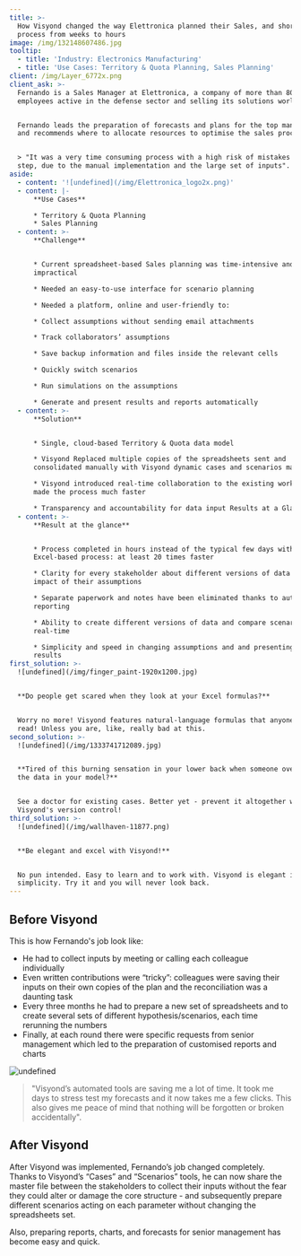 ```yaml
---
title: >-
  How Visyond changed the way Elettronica planned their Sales, and shortened the
  process from weeks to hours
image: /img/132148607486.jpg
tooltip:
  - title: 'Industry: Electronics Manufacturing'
  - title: 'Use Cases: Territory & Quota Planning, Sales Planning'
client: /img/Layer_6772x.png
client_ask: >-
  Fernando is a Sales Manager at Elettronica, a company of more than 800
  employees active in the defense sector and selling its solutions worldwide.


  Fernando leads the preparation of forecasts and plans for the top management,
  and recommends where to allocate resources to optimise the sales process.


  > "It was a very time consuming process with a high risk of mistakes at each
  step, due to the manual implementation and the large set of inputs".
aside:
  - content: '![undefined](/img/Elettronica_logo2x.png)'
  - content: |-
      **Use Cases**

      * Territory & Quota Planning
      * Sales Planning
  - content: >-
      **Challenge**


      * Current spreadsheet-based Sales planning was time-intensive and
      impractical

      * Needed an easy-to-use interface for scenario planning

      * Needed a platform, online and user-friendly to:

      * Collect assumptions without sending email attachments

      * Track collaborators’ assumptions

      * Save backup information and files inside the relevant cells

      * Quickly switch scenarios

      * Run simulations on the assumptions

      * Generate and present results and reports automatically
  - content: >-
      **Solution**


      * Single, cloud-based Territory & Quota data model

      * Visyond Replaced multiple copies of the spreadsheets sent and
      consolidated manually with Visyond dynamic cases and scenarios managed

      * Visyond introduced real-time collaboration to the existing workflow and
      made the process much faster

      * Transparency and accountability for data input Results at a Glance
  - content: >-
      **Result at the glance**


      * Process completed in hours instead of the typical few days with
      Excel-based process: at least 20 times faster

      * Clarity for every stakeholder about different versions of data and
      impact of their assumptions

      * Separate paperwork and notes have been eliminated thanks to auto
      reporting

      * Ability to create different versions of data and compare scenarios in
      real-time

      * Simplicity and speed in changing assumptions and and presenting the new
      results
first_solution: >-
  ![undefined](/img/finger_paint-1920x1200.jpg)


  **Do people get scared when they look at your Excel formulas?**


  Worry no more! Visyond features natural-language formulas that anyone can
  read! Unless you are, like, really bad at this.
second_solution: >-
  ![undefined](/img/1333741712089.jpg)


  **Tired of this burning sensation in your lower back when someone overwrites
  the data in your model?**


  See a doctor for existing cases. Better yet - prevent it altogether with
  Visyond's version control!
third_solution: >-
  ![undefined](/img/wallhaven-11877.png)


  **Be elegant and excel with Visyond!**


  No pun intended. Easy to learn and to work with. Visyond is elegant in its
  simplicity. Try it and you will never look back.
---
```

## Before Visyond

This is how Fernando's job look like:

* He had to collect inputs by meeting or calling each colleague individually
* Even written contributions were “tricky”: colleagues were saving their inputs on their own copies of the plan and the reconciliation was a daunting task
* Every three months he had to prepare a new set of spreadsheets and to create several sets of different hypothesis/scenarios, each time rerunning the numbers
* Finally, at each round there were specific requests from senior management which led to the preparation of customised reports and charts

![undefined](/img/Screen_Shot_2017-11-06_at_3.17.59_PM.png)

> "Visyond’s automated tools are saving me a lot of time. It took me days to stress test my forecasts and it now takes me a few clicks. This also gives me peace of mind that nothing will be forgotten or broken accidentally".

## After Visyond

After Visyond was implemented, Fernando’s job changed completely. Thanks to Visyond’s “Cases” and “Scenarios” tools, he can now share the master file between the stakeholders to collect their inputs without the fear they could alter or damage the core structure - and subsequently prepare different scenarios acting on each parameter without changing the spreadsheets set.

Also, preparing reports, charts, and forecasts for senior management has become easy and quick.
